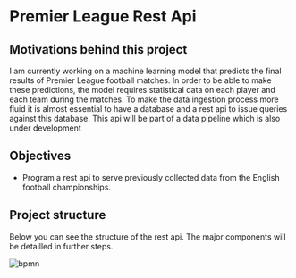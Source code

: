 # Premier League Rest Api  

## Motivations behind this project  

I am currently working on a machine learning model that predicts the final results of Premier League football matches. In order to be able to make these predictions, the model requires statistical data on each player and each team during the matches. 
To make the data ingestion process more fluid it is almost essential to have a database and a rest api to issue queries against this database. 
This api will be part of a data pipeline which is also under development

## Objectives 
- Program a rest api to serve previously collected data from the English football championships.

## Project structure

Below you can see the structure of the rest api. The major components will be detailled in further steps.

![bpmn](assets/images/rest_api_bpmn.png)